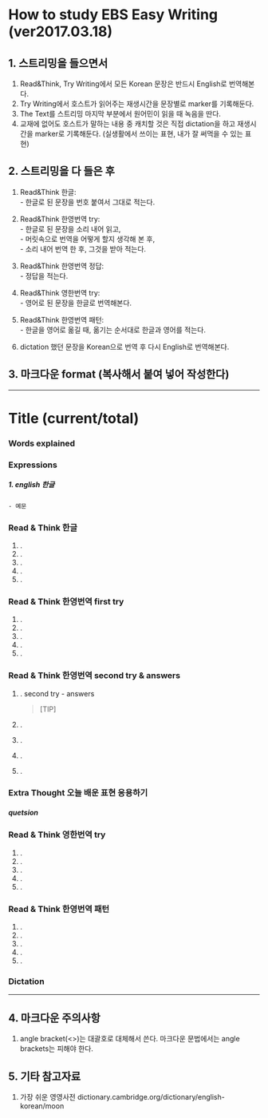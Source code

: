 # How to study EBS Easy Writing (ver2017.03.18)

## 1. 스트리밍을 들으면서
1. Read&Think, Try Writing에서 모든 Korean 문장은 반드시 English로 번역해본다.
2. Try Writing에서 호스트가 읽어주는 재생시간을 문장별로 marker를 기록해둔다.
3. The Text를 스트리밍 마지막 부분에서 원어민이 읽을 때 녹음을 딴다.
4. 교재에 없어도 호스트가 말하는 내용 중 캐치할 것은 직접 dictation을 하고 재생시간을 marker로 기록해둔다. (실생활에서 쓰이는 표현, 내가 잘 써먹을 수 있는 표현)

## 2. 스트리밍을 다 들은 후
1. Read&Think 한글: <br> - 한글로 된 문장을 번호 붙여서 그대로 적는다.

2. Read&Think 한영번역 try: <br> - 한글로 된 문장을 소리 내어 읽고, <br> - 머릿속으로 번역을 어떻게 할지 생각해 본 후, <br> - 소리 내어 번역 한 후, 그것을 받아 적는다.

3. Read&Think 한영번역 정답: <br> - 정답을 적는다.

4. Read&Think 영한번역 try: <br> - 영어로 된 문장을 한글로 번역해본다.

5. Read&Think 한영번역 패턴: <br> - 한글을 영어로 옮길 때, 옮기는 순서대로 한글과 영어를 적는다.

6. dictation 했던 문장을 Korean으로 번역 후 다시 English로 번역해본다.

## 3. 마크다운 format (복사해서 붙여 넣어 작성한다)

---
# Title (current/total)

### Words explained

### Expressions
##### 1. english 한글
    - 예문

### Read & Think 한글
1. .
2. .
3. .
4. .
5. .

### Read & Think 한영번역 first try
1. .
2. .
3. .
4. .
5. .

### Read & Think 한영번역 second try & answers
1. . second try
        - answers
    > [TIP]

2. .
3. .
4. .
5. .



### Extra Thought 오늘 배운 표현 응용하기
##### quetsion

### Read & Think 영한번역 try
1. .
2. .
3. .
4. .
5. .

### Read & Think 한영번역 패턴
1. .
2. .
3. .
4. .
5. .


### Dictation

---

## 4. 마크다운 주의사항
1. angle bracket(<>)는 대괄호로 대체해서 쓴다. 마크다운 문법에서는 angle brackets는 피해야 한다.


## 5. 기타 참고자료
1. 가장 쉬운 영영사전 dictionary.cambridge.org/dictionary/english-korean/moon
